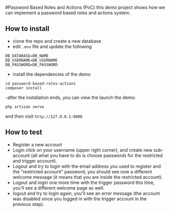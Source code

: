 #Password Based Roles and Actions (PoC)
this demo project shows how we can implement a password based roles and actions system.

## How to install
- clone the repo and create a new database
- edit `.env` file and update the following
```
DB_DATABASE=DB_NAME
DB_USERNAME=DB_USERNAME
DB_PASSWORD=DB_PASSWORD
```
- install the dependencies of the demo
```
cd password-based-roles-actions
composer install

```

-after the installation ends, you can view the launch the demo:
```
php artisan serve
```
and then visit `http://127.0.0.1:8000`

## How to test
- Register a new account
- Login click on your username (upper right corner), and create new sub-account (all what you have to do is choose passwords for the restricted and trigger account).
- Logout and try to login with the email address you used to register and the "restricted account" password, you should see now a different welcome message (it means that you are inside the restricted account).
- Logout and login one more time with the trigger password this time, you'll see a different welcome page as well.
- logout and try to login again, you'll see an error message (the account was disabled since you logged in with the trigger account in the previous step).




